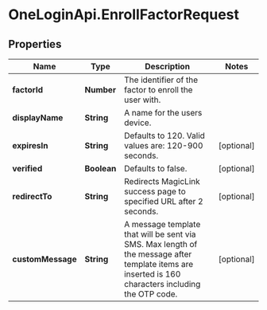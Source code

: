 # OneLoginApi.EnrollFactorRequest

## Properties

Name | Type | Description | Notes
------------ | ------------- | ------------- | -------------
**factorId** | **Number** | The identifier of the factor to enroll the user with. | 
**displayName** | **String** | A name for the users device. | 
**expiresIn** | **String** | Defaults to 120. Valid values are: 120-900 seconds. | [optional] 
**verified** | **Boolean** | Defaults to false. | [optional] 
**redirectTo** | **String** | Redirects MagicLink success page to specified URL after 2 seconds. | [optional] 
**customMessage** | **String** | A message template that will be sent via SMS. Max length of the message after template items are inserted is 160 characters including the OTP code. | [optional] 


